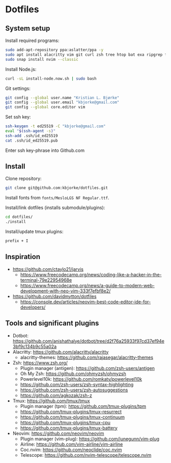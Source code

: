 # Dotfiles

## System setup

Install required programs:

```bash
sudo add-apt-repository ppa:aslatter/ppa -y
sudo apt install alacritty vim git curl zsh tree htop bat exa ripgrep fd-find fzf tmux gcc
sudo snap install nvim --classic
```

Install Node.js:

```bash
curl -sL install-node.now.sh | sudo bash
```

Git settings:

```bash
git config --global user.name "Kristian L. Bjørke"
git config --global user.email "kbjorke@gmail.com"
git config --global core.editor vim
```

Set ssh key:

```bash
ssh-keygen -t ed25519 -C "kbjorke@gmail.com"
eval "$(ssh-agent -s)"
ssh-add .ssh/id_ed25519
cat .ssh/id_ed25519.pub 
```

Enter ssh key-phrase into Github.com

## Install

Clone repository:

```bash
git clone git@github.com:kbjorke/dotfiles.git
```

Install fonts from `fonts/MesloLGS NF Regular.ttf`.

Install/link dotfiles (installs submodule/plugins):

```bash
cd dotfiles/
./install
```

Install/update tmux plugins:
```bash
prefix + I
```

## Inspiration

- https://github.com/ctaylo21/jarvis
	- https://www.freecodecamp.org/news/coding-like-a-hacker-in-the-terminal-79e22954968e
	- https://www.freecodecamp.org/news/a-guide-to-modern-web-development-with-neo-vim-333f7efbf8e2/
- https://github.com/davidmytton/dotfiles
	- https://console.dev/articles/neovim-best-code-editor-ide-for-developers/

## Tools and significant plugins

- Dotbot: https://github.com/anishathalye/dotbot/tree/d2f76a25933f97cd37ef94e3bf9c134b9c55a02a
- Alacritty: https://github.com/alacritty/alacritty
	- alacritty-themes: https://github.com/rajasegar/alacritty-themes
- Zsh: https://www.zsh.org/
	- Plugin manager (antigen): https://github.com/zsh-users/antigen
	- Oh My Zsh: https://github.com/ohmyzsh/ohmyzsh
	- Powerlevel10k: https://github.com/romkatv/powerlevel10k
	- https://github.com/zsh-users/zsh-syntax-highlighting
	- https://github.com/zsh-users/zsh-autosuggestions
	- https://github.com/agkozak/zsh-z
- Tmux: https://github.com/tmux/tmux
	- Plugin manager (tpm): https://github.com/tmux-plugins/tpm
	- https://github.com/tmux-plugins/tmux-resurrect
	- https://github.com/tmux-plugins/tmux-continuum
	- https://github.com/tmux-plugins/tmux-cpu
	- https://github.com/tmux-plugins/tmux-battery
- Neovim: https://github.com/neovim/neovim
	- Plugin manager (vim-plug): https://github.com/junegunn/vim-plug
	- Airline: https://github.com/vim-airline/vim-airline
	- Coc.nvim: https://github.com/neoclide/coc.nvim
	- Telescope: https://github.com/nvim-telescope/telescope.nvim

